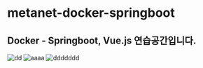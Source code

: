 # metanet-docker-springboot

## Docker - Springboot, Vue.js 연습공간입니다. 

![dd](https://user-images.githubusercontent.com/106860598/229725511-ab0310bd-114b-4cfc-b46f-1d4b15b98b9e.png)
![aaaa](https://user-images.githubusercontent.com/106860598/229725550-b9cc4baf-b47f-448c-8cfe-fc4f173626e0.png)
![ddddddd](https://user-images.githubusercontent.com/106860598/229725639-745835b5-8304-45ca-99a2-bda9e54c2692.png)
